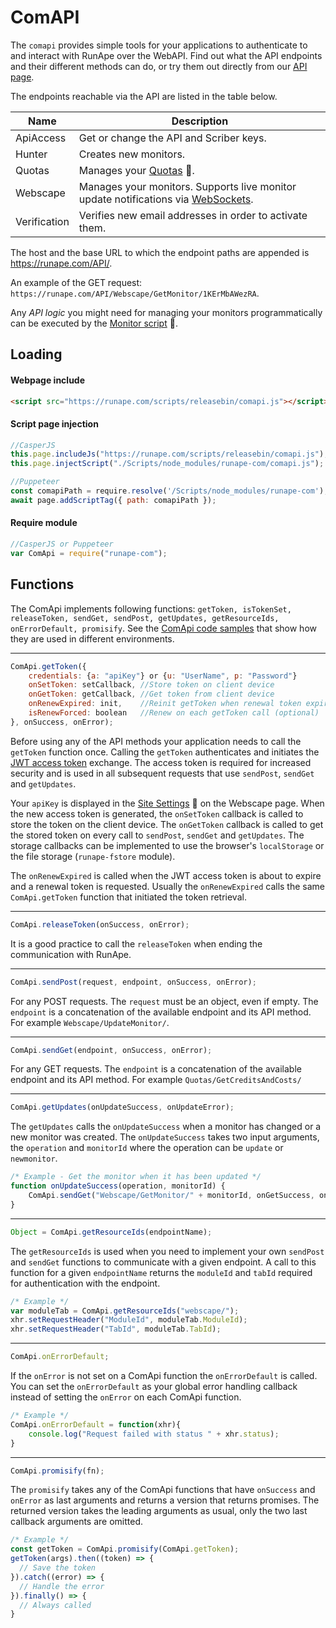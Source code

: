 
# ComAPI

The `comapi` provides simple tools for your applications to authenticate to and interact with RunApe over the WebAPI. Find out what the API endpoints and their different methods can do, or try them out directly from our [API page](https://runape.com/Support/API).

The endpoints reachable via the API are listed in the table below.

| **Name**     | **Description**                                              |
| ------------ | ------------------------------------------------------------ |
| ApiAccess    | Get or change the API and Scriber keys.                      |
| Hunter       | Creates new monitors.                                        |
| Quotas       | Manages your [Quotas](https://runape.com/Support/Help?page=quotas) :blue_book:. |
| Webscape     | Manages your monitors. Supports live monitor update notifications via [WebSockets](https://socket.io/). |
| Verification | Verifies new email addresses in order to activate them.      |

The host and the base URL to which the endpoint paths are appended is https://runape.com/API/.

An example of the GET request: `https://runape.com/API/Webscape/GetMonitor/1KErMbAWezRA`.

Any *API logic* you might need for managing your monitors programmatically can be executed by the [Monitor script](https://runape.com/Support/Help?page=monitor_script) :blue_book:.

## Loading

#### Webpage include 

```HTML
<script src="https://runape.com/scripts/releasebin/comapi.js"></script>
```

#### Script page injection

```javascript
//CasperJS
this.page.includeJs("https://runape.com/scripts/releasebin/comapi.js"); //via URL
this.page.injectScript("./Scripts/node_modules/runape-com/comapi.js");  //via fs from your folder

//Puppeteer
const comapiPath = require.resolve('/Scripts/node_modules/runape-com');
await page.addScriptTag({ path: comapiPath });
```

#### Require module

```javascript 
//CasperJS or Puppeteer
var ComApi = require("runape-com");
```

## Functions

The ComApi implements following functions: `getToken, isTokenSet, releaseToken, sendGet, sendPost, getUpdates, getResourceIds, onErrorDefault, promisify`. See the [ComApi code samples](https://github.com/RunApe/MonitorScripts/tree/master/samples/comapi) that show how they are used in different environments.

---- 
```javascript
ComApi.getToken({
    credentials: {a: "apiKey"} or {u: "UserName", p: "Password"}
    onSetToken: setCallback, //Store token on client device
    onGetToken: getCallback, //Get token from client device
    onRenewExpired: init,    //Reinit getToken when renewal token expires
    isRenewForced: boolean   //Renew on each getToken call (optional)
}, onSuccess, onError);
```
Before using any of the API methods your application needs to call the `getToken` function once. Calling the `getToken` authenticates and initiates the [JWT access token](https://en.wikipedia.org/wiki/JSON_Web_Token) exchange. The access token is required for increased security and is used in all subsequent requests that use `sendPost`, `sendGet` and `getUpdates`. 

Your `apiKey` is displayed in the [Site Settings](https://runape.com/Support/Help?page=site_settings) :blue_book: on the Webscape page. When the new access token is generated, the `onSetToken` callback is called to store the token on the client device. The `onGetToken` callback is called to get the stored token on every call to `sendPost`, `sendGet` and `getUpdates`. The storage callbacks can be implemented to use the browser's `localStorage` or the file storage (`runape-fstore` module). 

The `onRenewExpired` is called when the JWT access token is about to expire and a renewal token is requested. Usually the `onRenewExpired` calls the same `ComApi.getToken` function that initiated the token retrieval.
***

```javascript
ComApi.releaseToken(onSuccess, onError);
```
It is a good practice to call the `releaseToken` when ending the communication with RunApe.
***

```javascript
ComApi.sendPost(request, endpoint, onSuccess, onError);
```
For any POST requests. The `request` must be an object, even if empty. The `endpoint` is a concatenation of the available endpoint and its API method. For example `Webscape/UpdateMonitor/`.
***

```javascript
ComApi.sendGet(endpoint, onSuccess, onError);
```
For any GET requests. The `endpoint` is a concatenation of the available endpoint and its API method. For example `Quotas/GetCreditsAndCosts/`
***

```javascript
ComApi.getUpdates(onUpdateSuccess, onUpdateError);
```
The `getUpdates` calls the `onUpdateSuccess` when a monitor has changed or a new monitor was created. The `onUpdateSuccess` takes two input arguments, the `operation` and `monitorId` where the operation can be `update` or `newmonitor`. 

```javascript
/* Example - Get the monitor when it has been updated */
function onUpdateSuccess(operation, monitorId) {
	ComApi.sendGet("Webscape/GetMonitor/" + monitorId, onGetSuccess, onGetError);
}
```
***

```javascript
Object = ComApi.getResourceIds(endpointName);
```
The `getResourceIds` is used when you need to implement your own `sendPost` and `sendGet` functions to communicate with a given endpoint. A call to this function for a given `endpointName` returns the `moduleId` and `tabId` required for authentication with the endpoint.

```javascript
/* Example */
var moduleTab = ComApi.getResourceIds("webscape/");
xhr.setRequestHeader("ModuleId", moduleTab.ModuleId);
xhr.setRequestHeader("TabId", moduleTab.TabId);
```
***

```javascript
ComApi.onErrorDefault;
```
If the `onError` is not set on a ComApi function the `onErrorDefault` is called. You can set the `onErrorDefault` as your global error handling callback instead of setting the `onError` on each ComApi function.

```javascript
/* Example */
ComApi.onErrorDefault = function(xhr){
    console.log("Request failed with status " + xhr.status);
}
```
***

```javascript
ComApi.promisify(fn);
```
The `promisify` takes any of the ComApi functions that have `onSuccess` and `onError` as last arguments and returns a version that returns promises. The returned version takes the leading arguments as usual, only the two last callback arguments are omitted.

```javascript
/* Example */
const getToken = ComApi.promisify(ComApi.getToken);
getToken(args).then((token) => {
  // Save the token
}).catch((error) => {
  // Handle the error
}).finally() => {
  // Always called
}
```
